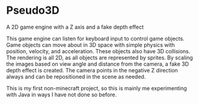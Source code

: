 # Pseudo3D
A 2D game engine with a Z axis and a fake depth effect

This game engine can listen for keyboard input to control game objects. Game objects can move about in 3D space with simple physics with position, velocity, and acceleration. These objects also have 3D collisions. The rendering is all 2D, as all objects are represented by sprites. By scaling the images based on view angle and distance from the camera, a fake 3D depth effect is created. The camera points in the negative Z direction always and can be repositioned in the scene as needed.

This is my first non-minecraft project, so this is mainly me experimenting with Java in ways I have not done so before.